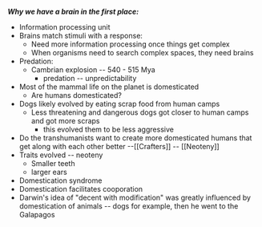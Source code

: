 
***Why we have a brain in the first place:***
- Information processing unit
- Brains match stimuli with a response: 
	- Need more information processing once things get complex
	- When organisms need to search complex spaces, they need brains
- Predation:
	- Cambrian explosion -- 540 - 515 Mya
		- predation -- unpredictability 
- Most of the mammal life on the planet is domesticated 
	- Are humans domesticated? 
- Dogs likely evolved by eating scrap food from human camps 
	- Less threatening and dangerous dogs got closer to human camps and got more scraps 
		- this evolved them to be less aggressive 
- Do the transhumanists want to create more domesticated humans that get along with each other better  --[[Crafters]] -- [[Neoteny]]
- Traits evolved -- neoteny 
	- Smaller teeth
	- larger ears 
- Domestication syndrome 
- Domestication facilitates cooporation 
- Darwin's idea of "decent with modification" was greatly influenced by domestication of animals -- dogs for example, then he went to the Galapagos 

